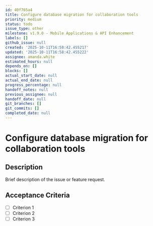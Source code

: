 ```yaml
---
id: 40f765a4
title: Configure database migration for collaboration tools
priority: medium
status: todo
issue_type: other
milestone: v1.9.0 - Mobile Applications & API Enhancement
labels: []
github_issue: null
created: '2025-10-11T16:58:42.455217'
updated: '2025-10-11T16:58:42.455222'
assignee: amanda.white
estimated_hours: null
depends_on: []
blocks: []
actual_start_date: null
actual_end_date: null
progress_percentage: null
handoff_notes: null
previous_assignee: null
handoff_date: null
git_branches: []
git_commits: []
completed_date: null
---
```


# Configure database migration for collaboration tools

## Description

Brief description of the issue or feature request.

## Acceptance Criteria

- [ ] Criterion 1
- [ ] Criterion 2
- [ ] Criterion 3